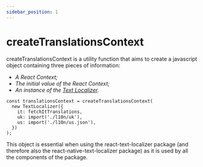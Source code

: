 ```yaml
---
sidebar_position: 1
---
```


# createTranslationsContext

createTranslationsContext is a utility function that aims to create a javascript object containing three pieces of information:

- _A React Context;_
- _The initial value of the React Context;_
- _An instance of the [Text Localizer](/docs/api-reference/text-localizer)._

```tsx
const translationsContext = createTranslationsContext(
  new TextLocalizer({
    it: fetchItTranslations,
    uk: import('./l10n/uk'),
    us: import('./l10n/us.json'),
  })
);
```

This object is essential when using the react-text-localizer package (and therefore also the react-native-text-localizer package) as it is used by all the components of the package.
